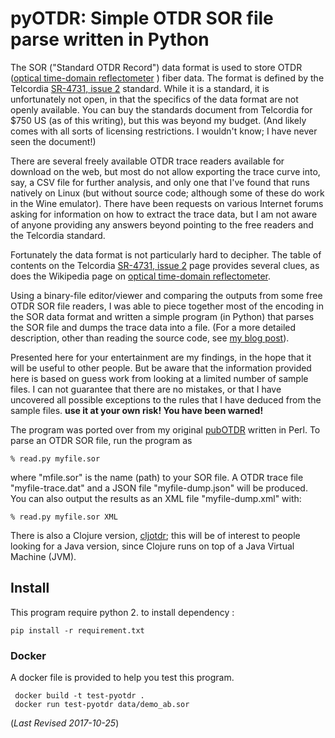 # pyOTDR: Simple OTDR SOR file parse written in Python

The SOR ("Standard OTDR Record") data format is used to store OTDR 
([optical time-domain
reflectometer](http://https://en.wikipedia.org/wiki/Optical_time-domain_reflectometer)
) fiber data.  The format is defined by the Telcordia [SR-4731, issue
2](http://telecom-info.telcordia.com/site-cgi/ido/docs.cgi?ID=SEARCH&DOCUMENT=SR-4731&)
standard.  While it is a standard, it is unfortunately not open, in
that the specifics of the data format are not openly available.  You
can buy the standards document from Telcordia for $750 US (as of this
writing), but this was beyond my budget. (And likely comes with
all sorts of licensing restrictions. I wouldn't know; I have never
seen the document!)


There are several freely available OTDR trace readers available for
download on the web, but most do not allow exporting the trace curve
into, say, a CSV file for further analysis, and only one that I've
found that runs natively on Linux (but without source code; although
some of these do work in the Wine emulator).  There have been requests
on various Internet forums asking for information on how to extract
the trace data, but I am not aware of anyone providing any answers
beyond pointing to the free readers and the Telcordia standard.


Fortunately the data format is not particularly hard to decipher.  The
table of contents on the Telcordia [SR-4731, issue
2](http://telecom-info.telcordia.com/site-cgi/ido/docs.cgi?ID=SEARCH&DOCUMENT=SR-4731&)
page provides several clues, as does the Wikipedia page on [optical
time-domain
reflectometer](http://https://en.wikipedia.org/wiki/Optical_time-domain_reflectometer).


Using a binary-file editor/viewer and comparing the outputs from
some free OTDR SOR file readers, I was able to piece together most of
the encoding in the SOR data format and written a simple program (in
Python) that parses the SOR file and dumps the trace data into a file.
(For a more detailed description, other than reading the source code,
see [my blog
post](http://morethanfootnotes.blogspot.com/2015/07/the-otdr-optical-time-domain.html?view=sidebar)).


Presented here for your entertainment are my findings, in the hope
that it will be useful to other people.  But be aware that the
information provided here is based on guess work from looking at a
limited number of sample files.  I can not guarantee that there are no
mistakes, or that I have uncovered all possible exceptions to the
rules that I have deduced from the sample files.  **use it at your own
risk! You have been warned!** 

The program was ported over from my original [pubOTDR](https://github.com/sid5432/pubOTDR)
written in Perl.  To parse an OTDR SOR file, run the program as

<code>% read.py myfile.sor</code>

where "mfile.sor" is the name (path) to your SOR file.  A OTDR trace file "myfile-trace.dat" and a JSON file "myfile-dump.json" will be produced.  You can also output the results as an XML file "myfile-dump.xml" with:

<code>% read.py myfile.sor XML</code>

There is also a Clojure version, [cljotdr](https://github.com/sid5432/cljotdr); this will be of interest to people looking for a Java version, since Clojure runs on top of a Java Virtual Machine (JVM).


## Install

This program require python 2. to install dependency :

    pip install -r requirement.txt

### Docker

A docker file is provided to help you test this program. 

     docker build -t test-pyotdr .
     docker run test-pyotdr data/demo_ab.sor


(*Last Revised 2017-10-25*)


